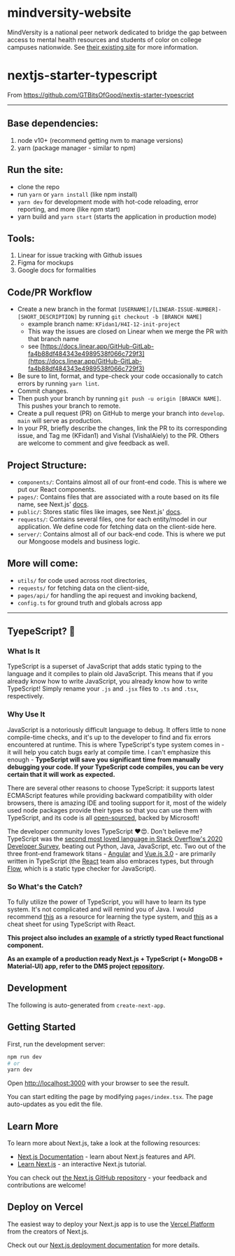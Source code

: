 # mindversity-website
MindVersity is a national peer network dedicated to bridge the gap between access to mental health resources and students of color on college campuses nationwide. See [their existing site](https://mindversityorg.wixsite.com/site) for more information.

# nextjs-starter-typescript
From https://github.com/GTBitsOfGood/nextjs-starter-typescript

---

## Base dependencies:

1. node v10+ (recommend getting nvm to manage versions)
2. yarn (package manager - similar to npm)

## Run the site:

- clone the repo
- run `yarn` or `yarn install` (like npm install)
- `yarn dev` for development mode with hot-code reloading, error reporting, and more (like npm start)
- yarn build and  `yarn start`  (starts the application in production mode)

## Tools:

1. Linear for issue tracking with Github issues
2. Figma for mockups
3. Google docs for formalities

## Code/PR Workflow

- Create a new branch in the format `[USERNAME]/[LINEAR-ISSUE-NUMBER]-[SHORT_DESCRIPTION]` by running `git checkout -b [BRANCH NAME]`
    - example branch name: `KFidan1/H4I-12-init-project`
    - This way the issues are closed on Linear when we merge the PR with that branch name
    - see [https://docs.linear.app/GitHub-GitLab-fa4b88df484343e4989538f066c729f3](https://docs.linear.app/GitHub-GitLab-fa4b88df484343e4989538f066c729f3)
- Be sure to lint, format, and type-check your code occasionally to catch errors by running `yarn lint`.
- Commit changes.
- Then push your branch by running `git push -u origin [BRANCH NAME]`. This pushes your branch to remote.
- Create a pull request (PR) on GitHub to merge your branch into `develop`. `main` will serve as production.
- In your PR, briefly describe the changes, link the PR to its corresponding issue, and Tag me (KFidan1) and Vishal (VishalAiely) to the PR. Others are welcome to comment and give feedback as well.

## Project Structure:

- `components/`: Contains almost all of our front-end code. This is where we put our React components.
- `pages/`: Contains files that are associated with a route based on its file name, see Next.js' [docs](https://nextjs.org/docs/basic-features/pages).
- `public/`: Stores static files like images, see Next.js' [docs](https://nextjs.org/docs/basic-features/static-file-serving).
- `requests/`: Contains several files, one for each entity/model in our application. We define code for fetching data on the client-side here.
- `server/`: Contains almost all of our back-end code. This is where we put our Mongoose models and business logic.

## More will come: 

- `utils/` for code used across root directories,
- `requests/` for fetching data on the client-side,
- `pages/api/` for handling the api request and invoking backend,
- `config.ts` for ground truth and globals across app

---

## TyepeScript? 🤔

### What Is It

TypeScript is a superset of JavaScript that adds static typing to the language and it compiles to plain old JavaScript. This means that if you already know how to write JavaScript, you already know how to write TypeScript! Simply rename your `.js` and `.jsx` files to `.ts` and `.tsx`, respectively.

### Why Use It

JavaScript is a notoriously difficult language to debug. It offers little to none compile-time checks, and it's up to the developer to find and fix errors encountered at runtime. This is where TypeScript's type system comes in - it will help you catch bugs early at compile time. I can't emphasize this enough - **TypeScript will save you significant time from manually debugging your code. If your TypeScript code compiles, you can be very certain that it will work as expected.**

There are several other reasons to choose TypeScript: it supports latest ECMAScript features while providing backward compatibility with older browsers, there is amazing IDE and tooling support for it, most of the widely used node packages provide their types so that you can use them with TypeScript, and its code is all [open-sourced](https://github.com/microsoft/TypeScript), backed by Microsoft!

The developer community loves TypeScript ♥️😍. Don't believe me? TypeScript was the [second most loved language in Stack Overflow's 2020 Developer Survey](https://insights.stackoverflow.com/survey/2020#technology-most-loved-dreaded-and-wanted-languages-loved), beating out Python, Java, JavaScript, etc. Two out of the three front-end framework titans - [Angular](https://github.com/angular/angular) and [Vue.js 3.0](https://github.com/vuejs/vue-next) - are primarily written in TypeScript (the [React](https://github.com/facebook/react) team also embraces types, but through [Flow](https://flow.org), which is a static type checker for JavaScript).

### So What's the Catch?

To fully utilize the power of TypeScript, you will have to learn its type system. It's not complicated and will remind you of Java. I would recommend [this](https://learnxinyminutes.com/docs/typescript/) as a resource for learning the type system, and [this](https://github.com/typescript-cheatsheets/react-typescript-cheatsheet/blob/master/README.md#section-2-getting-started) as a cheat sheet for using TypeScript with React.

**This project also includes an [example](components/MyDummyComponent.tsx) of a strictly typed React functional component.**

**As an example of a production ready Next.js + TypeScript (+ MongoDB + Material-UI) app, refer to the DMS project [repository](https://github.com/GTBitsOfGood/dms).**

## Development

The following is auto-generated from `create-next-app`.

## Getting Started

First, run the development server:

```bash
npm run dev
# or
yarn dev
```

Open [http://localhost:3000](http://localhost:3000) with your browser to see the result.

You can start editing the page by modifying `pages/index.tsx`. The page auto-updates as you edit the file.

## Learn More

To learn more about Next.js, take a look at the following resources:

- [Next.js Documentation](https://nextjs.org/docs) - learn about Next.js features and API.
- [Learn Next.js](https://nextjs.org/learn) - an interactive Next.js tutorial.

You can check out [the Next.js GitHub repository](https://github.com/vercel/next.js/) - your feedback and contributions are welcome!

## Deploy on Vercel

The easiest way to deploy your Next.js app is to use the [Vercel Platform](https://vercel.com/import?utm_medium=default-template&filter=next.js&utm_source=create-next-app&utm_campaign=create-next-app-readme) from the creators of Next.js.

Check out our [Next.js deployment documentation](https://nextjs.org/docs/deployment) for more details.
